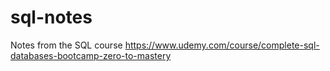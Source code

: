 # sql-notes
Notes from the SQL course https://www.udemy.com/course/complete-sql-databases-bootcamp-zero-to-mastery
